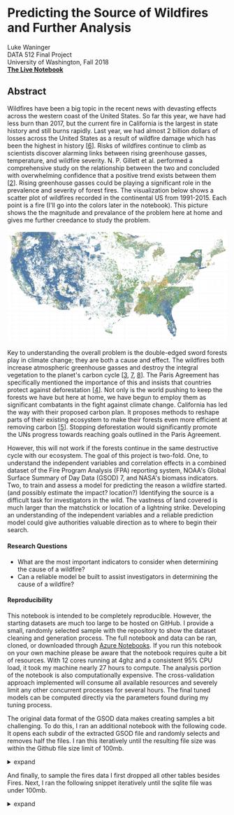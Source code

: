 # Predicting the Source of Wildfires and Further Analysis
Luke Waninger  
DATA 512 Final Project  
University of Washington, Fall 2018  
__[The Live Notebook](https://notebooks.azure.com/lukewaninger/projects/wildfires)__

## Abstract
Wildfires have been a big topic in the recent news with devasting effects across the western coast of the United States. So far this year, we have had less burn than 2017, but the current fire in California is the largest in state history and still burns rapidly. Last year, we had almost 2 billion dollars of losses across the United States as a result of wildfire damage which has been the highest in history [[6](https://www.iii.org/fact-statistic/facts-statistics-wildfires)]. Risks of wildfires continue to climb as scientists discover alarming links between rising greenhouse gasses, temperature, and wildfire severity. N. P. Gillett et al. performed a comprehensive study on the relationship between the two and concluded with overwhelming confidence that a positive trend exists between them [[2](https://agupubs.onlinelibrary.wiley.com/doi/full/10.1029/2004GL020876)]. Rising greenhouse gasses could be playing a significant role in the prevalence and severity of forest fires. The visualization below shows a scatter plot of wildfires recorded in the continental US from 1991-2015. Each point is a fire (I'll go into the colors later in the notebook). This picture shows the the magnitude and prevalance of the problem here at home and gives me further creedance to study the problem.

![Map of Continental US Wildfires](https://github.com/lukeWaninger/hcds-final/blob/master/images/all_fires_map.JPG "Map of Continental US Wildfires")

Key to understanding the overall problem is the double-edged sword forests play in climate change; they are both a cause and effect. The wildfires both increase atmospheric greenhouse gasses and destroy the integral vegetation to the planet's carbon cycle [[3](https://www.iucn.org/resources/issues-briefs/forests-and-climate-change), [7](https://daac.ornl.gov/NPP/guides/NPP_EMDI.html), [8](http://daac.ornl.gov/)]. The Paris Agreement has specifically mentioned the importance of this and insists that countries protect against deforestation [[4](https://unfccc.int/process-and-meetings/the-paris-agreement/the-paris-agreement)]. Not only is the world pushing to keep the forests we have but here at home, we have begun to employ them as significant combatants in the fight against climate change. California has led the way with their proposed carbon plan. It proposes methods to reshape parts of their existing ecosystem to make their forests even more efficient at removing carbon [[5](http://www.unenvironment.org/news-and-stories/story/forests-provide-critical-short-term-solution-climate-change)]. Stopping deforestation would significantly promote the UNs progress towards reaching goals outlined in the Paris Agreement.

However, this will not work if the forests continue in the same destructive cycle with our ecosystem. The goal of this project is two-fold. One, to understand the independent variables and correlation effects in a combined dataset of the Fire Program Analysis (FPA) reporting system, NOAA's Global Surface Summary of Day Data (GSOD) 7, and  NASA's biomass indicators. Two, to train and assess a model for predicting the reason a wildfire started. (and possibly estimate the impact? location?) Identifying the source is a difficult task for investigators in the wild. The vastness of land covered is much larger than the matchstick or location of a lightning strike. Developing an understanding of the independent variables and a reliable prediction model could give authorities valuable direction as to where to begin their search.

#### Research Questions
* What are the most important indicators to consider when determining the cause of a wildfire?
* Can a reliable model be built to assist investigators in determining the cause of a wildfire?

####  Reproducibility
This notebook is intended to be completely reproducible. However, the starting datasets are much too large to be hosted on GitHub. I provide a small, randomly selected sample with the repository to show the dataset cleaning and generation process. The full notebook and data can be ran, cloned, or downloaded through [Azure Notebooks](https://notebooks.azure.com/lukewaninger/projects/wildfires). If you run this notebook on your own machine please be aware that the notebook requires quite a bit of resources. With 12 cores running at 4ghz and a consistent 95% CPU load, it took my machine nearly 27 hours to compute. The analysis portion of the notebook is also computationally expensive. The cross-validation approach implemented will consume all available resources and severely limit any other concurrent processes for several hours. The final tuned models can be computed directly via the parameters found during my tuning process.

The original data format of the GSOD data makes creating samples a bit challenging. To do this, I ran an additional notebook with the following code. It opens each subdir of the extracted GSOD file and randomly selects and removes half the files. I ran this iteratively until the resulting file size was within the Github file size limit of 100mb.

<details><summary>expand</summary>
```Python
import os

# walk the extracted directory
for dirpath, dirnames, filenames in os.walk('gsod_all_years'):
    
    # process each year
    for sdir in dirnames:
        # randomly select some station files        
        sfiles = os.listdir(os.path.join(dirpath, sdir))
        to_remove = np.random.choice(sfiles, int(len(sfiles)/2))
        
        # remove them
        for f in to_remove:
            try:
                tr = os.path.join('.', dirpath, sdir, f)
                os.remove(tr)
            except FileNotFoundError:
                pass
```  
</details>

I repacked the sample to be in the same format as the original dataset using WinZip. To sample from the completed fires dataset I used the following code snippet.

<details><summary>expand</summary>
```Python
import pandas as pd

# read
df = pd.read_csv('fires_complete.csv')

# sample
df = df.sample(frac=.85)

# write back
df.to_csv('fires_complete.csv', index=None)
```
</details>

And finally, to sample the fires data I first dropped all other tables besides Fires. Next, I ran the following snippet iteratively until the sqlite file was under 100mb.

<details><summary>expand</summary>
```Python
import sqlite3

# connect
path = os.path.join('FPA_FOD_20170508.sqlite')
conn = sqlite3.connect(path)

# randomly delete some fires
conn.execute("""
  DELETE FROM Fires
  WHERE fod_id IN (
    SELECT fod_id
    FROM Fires 
    ORDER BY RANDOM() 
    LIMIT 100000
  );
""")

# compress the file
conn.execute('VACUUM;')
```
</details>

#### A Note on Visualizations
I use [Plotly](https://plot.ly/python/) extensively throughout this notebook. They are interactive and require Javascript to be running in the background. The Github previewer does not run the necessary Javascript for rendering making them just empty grey squares. Due to this restriction, I've published the notebook to Azure Notebooks where you can view and or rerun as necessary. You may also clone or download the notebook directly from Azure. Cloning from there gives the added benefit of not needing to download the data in the following cell. But running in Azure poses additional limitations for Plotly. The notebook needs to be running in Trusted mode for the Javascript to execute as needed [11](https://media.readthedocs.org/pdf/jupyter-notebook/stable/jupyter-notebook.pdf).

## Limitations
An important limitation to mention is the nature of the wildfires dataset. It was aggregated over 25 years of varying federal and local agencies. This becomes evident when taking a look at the scatter plot shown above. Kentucky seemed to place heavy importance on reporting campfire caused incidents; noticeable by the distinct outline around the state. Other states of interest are Louisiana and New York. The majority of Louisiana fires had missing or undefined classification labels. New York stands out for for the extreme level of reporting. In stark contrast, Virginia is clearly depicted against the dense reporting of bordering states.

An additional limitation is the bias in weather station location placement. Roughly 25% of wildfires occurred more than 55km from the nearest station. The resulting join created a segmented pattern of missing geographic regions. In turn, the model suffers from a bias where those empty regions may have less predictive power than those with stations nearby.

![Spatial Bias](https://github.com/lukeWaninger/hcds-final/blob/master/images/spatial_bias.JPG "Spatial Bias")

This is an important implication for local authorities that may lie within the sparse regions shown above. 

## Conclusions
####  What are the most important indicators to consider when determining the cause of a wildfire?
Some interesting features turned out to be the most important for determining the cause of a fire.  

![Feature Importance](https://github.com/lukeWaninger/hcds-final/blob/master/images/Rank%20of%20Feature%20Importance.png)
I expected the month of the year to have an impact on the occurences of wildfires but not necessarily the cause. Arsonists and children, for example, have a clear season of burning it seems.

_[See the interactive plot](https://plot.ly/~waninger/30/)_  
![The Seasonality of Wildfires by Cause](https://github.com/lukeWaninger/hcds-final/blob/master/images/The%20Seasonality%20of%20Wildfire%20Causes.png)

As it turns out, weather doesn't correlate very well to the cause of a fire. It happens that more lightning occurs with both drier climates and tends to start fires more easily. None of that should surprise anyone. 

Longitude had a surprisingly high impact as well. This is evident from the US map above. Again, arsonists are standing out in the data. We can see they tend to burn more heavily in the South Eastern states and tend to shy away from federally owned lands.

I expected to learn a great deal from joining the vegetation and soil content data. I'm disappointed that we were unable to take advantage of the information. In the future, I plan on using the Google Earth Engine for any environmental related products that I produce. The engine demanded too steep of a learning curve for me to utilize in this project but I look forward to learning it. Despite the setback we still gathered some useful information. 

#### Can a reliable model be built to assist investigators in determining the cause of a wildfire?
With the features we have right now I wouldn't say that our multi-class classification model was very reliable for predicting one of the 13 reasons. Predicting arson caused fires was decently successful with 87% area under the curve (AUC) for cross-validation.

![ROC](https://github.com/lukeWaninger/hcds-final/blob/master/images/ROC.png)

I have no doubt that we can obtain better performance with added vegetation data. There many areas of the data that have yet to be explored.

## References
[1] Short, Karen C. 2017. Spatial wildfire occurrence data for the United States, 1992-2015 [FPA_FOD_20170508]. 4th Edition. Fort Collins, CO: Forest Service Research Data Archive. https://doi.org/10.2737/RDS-2013-0009.4

[2] Gillett, N. P., & Weaver, A. J. (2004).Detecting the effect of climate change on Canadian forest fires. AGU100 Advancing Earth and Space Science, 31(18). Retrieved from https://agupubs.onlinelibrary.wiley.com/doi/full/10.1029/2004GL020876

[3] Forests and climate change. (2017, November 10). Retrieved November 21, 2018, from https://www.iucn.org/resources/issues-briefs/forests-and-climate-change

[4] The Paris Agreement | UNFCCC. (n.d.). Retrieved November 21, 2018, from https://unfccc.int/process-and-meetings/the-paris-agreement/the-paris-agreement

[5] Forests provide a critical short-term solution to climate change. (2018, June 22). Retrieved November 21, 2018, from http://www.unenvironment.org/news-and-stories/story/forests-provide-critical-short-term-solution-climate-change

[6] Facts + Statistics: Wildfires | III. (n.d.). Retrieved November 21, 2018, from https://www.iii.org/fact-statistic/facts-statistics-wildfires

[7] NPP Multi-Biome: NPP and Driver Data for Ecosystem Model-data Intercomparison, R2. (n.d.). Retrieved November 21, 2018, from https://daac.ornl.gov/NPP/guides/NPP_EMDI.html

[8] Olson, R.J., J.M.O. Scurlock, S.D. Prince, D.L. Zheng, and K.R. Johnson (eds.). 2013. NPP Multi-Biome: NPP and Driver Data for Ecosystem Model-Data Intercomparison, R2. Data set. Available on-line http://daac.ornl.gov from Oak Ridge National Laboratory Distributed Active Archive Center, Oak Ridge, Tennessee, USA. doi:10.3334/ORNLDAAC/615

[9] 2010-01-30: Surface Summary of Day, GSOD - Datafedwiki. https://data.nodc.noaa.gov/cgi-bin/iso?id=gov.noaa.ncdc:C00516

[10] About Us - ORNL DAAC. https://daac.ornl.gov/about/

[11] Jupyter Notebook Documentation. Release 5.7.2, Section 1.8 Trusting Notebooks. https://media.readthedocs.org/pdf/jupyter-notebook/stable/jupyter-notebook.pdf